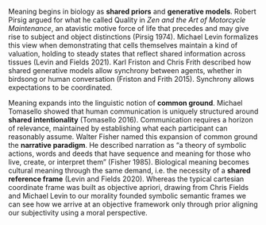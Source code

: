 Meaning begins in biology as **shared priors** and **generative models**. Robert Pirsig argued for what he called Quality in _Zen and the Art of Motorcycle Maintenance_, an atavistic motive force of life that precedes and may give rise to subject and object distinctions (Pirsig 1974). Michael Levin formalizes this view when demonstrating that cells themselves maintain a kind of valuation, holding to steady states that reflect shared information across tissues (Levin and Fields 2021). Karl Friston and Chris Frith described how shared generative models allow synchrony between agents, whether in birdsong or human conversation (Friston and Frith 2015). Synchrony allows expectations to be coordinated.

Meaning expands into the linguistic notion of **common ground**. Michael Tomasello showed that human communication is uniquely structured around **shared intentionality** (Tomasello 2016). Communication requires a horizon of relevance, maintained by establishing what each participant can reasonably assume. Walter Fisher named this expansion of common ground the **narrative paradigm**. He described narration as “a theory of symbolic actions, words and deeds that have sequence and meaning for those who live, create, or interpret them” (Fisher 1985). Biological meaning becomes cultural meaning through the same demand, i.e. the necessity of a **shared reference frame** (Levin and Fields 2020). Whereas the typical cartesian coordinate frame was built as objective apriori, drawing from Chris Fields and Michael Levin to our morality founded symbolic semantic frames we can see how we arrive at an objective framework only through prior aligning our subjectivity using a moral perspective. 